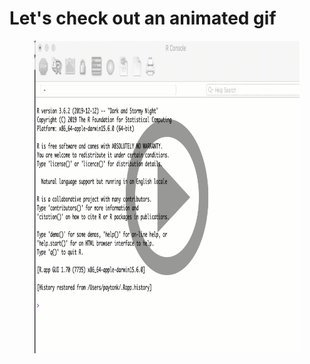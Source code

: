 <!--

author:   Joy Payton

email:    paytonk@chop.edu

version:  0.0.1

language: en

narrator: US English Female

comment:  Short description here

script:   https://code.jquery.com/jquery-3.6.0.slim.min.js

script:   https://cdn.jsdelivr.net/gh/arcus/education_liascript_experiments/main/js/scripts.js
-->

# Let's check out an animated gif

<figure>
  <img src="img/r_console.png" height="500" width="800" alt="Static Image" data-alt="img/r_console.gif">
</figure>

